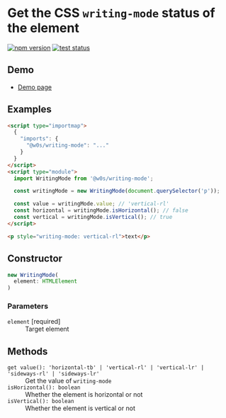 # Get the CSS `writing-mode` status of the element

[![npm version](https://badge.fury.io/js/%40w0s%2Fwriting-mode.svg)](https://www.npmjs.com/package/@w0s/writing-mode)
[![test status](https://github.com/SaekiTominaga/frontend/actions/workflows/writing-mode-test.yml/badge.svg)](https://github.com/SaekiTominaga/frontend/actions/workflows/writing-mode-test.yml)

## Demo

- [Demo page](https://saekitominaga.github.io/frontend/packages/writing-mode/demo/)

## Examples

```HTML
<script type="importmap">
  {
    "imports": {
      "@w0s/writing-mode": "..."
    }
  }
</script>
<script type="module">
  import WritingMode from '@w0s/writing-mode';

  const writingMode = new WritingMode(document.querySelector('p'));

  const value = writingMode.value; // 'vertical-rl'
  const horizontal = writingMode.isHorizontal(); // false
  const vertical = writingMode.isVertical(); // true
</script>

<p style="writing-mode: vertical-rl">text</p>
```

## Constructor

```TypeScript
new WritingMode(
  element: HTMLElement
)
```

### Parameters

<dl>
<dt><code>element</code> [required]</dt>
<dd>Target element</dd>
</dl>

## Methods

<dl>
<dt><code>get value(): 'horizontal-tb' | 'vertical-rl' | 'vertical-lr' | 'sideways-rl' | 'sideways-lr'</code></dt>
<dd>Get the value of <code>writing-mode</code></dd>
<dt><code>isHorizontal(): boolean</code></dt>
<dd>Whether the element is horizontal or not</dd>
<dt><code>isVertical(): boolean</code></dt>
<dd>Whether the element is vertical or not</dd>
</dl>
